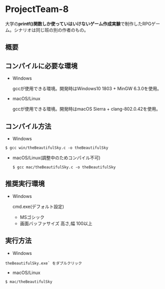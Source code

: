 # ProjectTeam-8

大学の**printf()関数しか使っていはいけないゲーム作成実験**で制作したRPGゲーム。シナリオは同じ班の別の作者のもの。

## 概要

## コンパイルに必要な環境
* Windows

	gccが使用できる環境。開発時はWindows10 1803 + MinGW 6.3.0を使用。

* macOS/Linux
	
	gccが使用できる環境。開発時はmacOS Sierra + clang-802.0.42を使用。

## コンパイル方法

* Windows

```
$ gcc win/theBeautifulSky.c -o theBeautifulSky
```

* macOS/Linux(調整中のためコンパイル不可)

	```
	$ gcc mac/theBeautifulSky.c -o theBeautifulSky
	```

## 推奨実行環境

* Windows
	
	cmd.exe(デフォルト設定)
	
	* MSゴシック
 	* 画面バッファサイズ 高さ,幅 100以上 

## 実行方法

* Windows

```
theBeautifulSky.exe` をダブルクリック
```

* macOS/Linux

```
$ mac/theBeautifulSky
```
